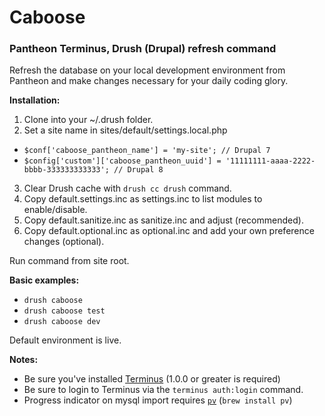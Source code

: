 # Caboose
### Pantheon Terminus, Drush (Drupal) refresh command

Refresh the database on your local development environment from Pantheon and make changes necessary for your daily coding glory.

__Installation:__
 1. Clone into your ~/.drush folder.
 2. Set a site name in sites/default/settings.local.php
  * `$conf['caboose_pantheon_name'] = 'my-site'; // Drupal 7`
  * `$config['custom']['caboose_pantheon_uuid'] = '11111111-aaaa-2222-bbbb-333333333333'; // Drupal 8`
 3. Clear Drush cache with ```drush cc drush``` command.
 4. Copy default.settings.inc as settings.inc to list modules to enable/disable.
 5. Copy default.sanitize.inc as sanitize.inc and adjust (recommended).
 6. Copy default.optional.inc as optional.inc and add your own preference changes (optional).

Run command from site root.

__Basic examples:__
 * ```drush caboose```
 * ```drush caboose test```
 * ```drush caboose dev```

Default environment is live.

__Notes:__
 * Be sure you've installed [Terminus](https://github.com/pantheon-systems/terminus/releases) (1.0.0 or greater is required)
 * Be sure to login to Terminus via the ```terminus auth:login``` command.
 * Progress indicator on mysql import requires [`pv`](http://www.ivarch.com/programs/pv.shtml) (`brew install pv`)
